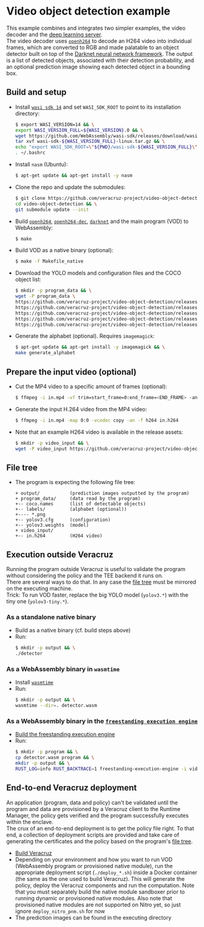 # Video object detection example

This example combines and integrates two simpler examples, the video decoder and the [deep learning server](https://github.com/veracruz-project/veracruz-examples/tree/main/deep-learning-server).  
The video decoder uses [`openh264`](https://github.com/veracruz-project/openh264) to decode an H264 video into individual frames, which are converted to RGB and made palatable to an object detector built on top of the [Darknet neural network framework](https://github.com/veracruz-project/darknet). The output is a list of detected objects, associated with their detection probability, and an optional prediction image showing each detected object in a bounding box.

## Build and setup
* Install [`wasi sdk 14`](https://github.com/WebAssembly/wasi-sdk) and set `WASI_SDK_ROOT` to point to its installation directory:
  ``` bash vod-ci-build veracruz-ci-build
  $ export WASI_VERSION=14 && \
  export WASI_VERSION_FULL=${WASI_VERSION}.0 && \
  wget https://github.com/WebAssembly/wasi-sdk/releases/download/wasi-sdk-${WASI_VERSION}/wasi-sdk-${WASI_VERSION_FULL}-linux.tar.gz && \
  tar xvf wasi-sdk-${WASI_VERSION_FULL}-linux.tar.gz && \
  echo "export WASI_SDK_ROOT=\"${PWD}/wasi-sdk-${WASI_VERSION_FULL}\"" >> ~/.bashrc && \
  . ~/.bashrc
  ```
* Install `nasm` (Ubuntu):
  ``` bash vod-ci-build veracruz-ci-build
  $ apt-get update && apt-get install -y nasm
  ```
* Clone the repo and update the submodules:
  ``` bash
  $ git clone https://github.com/veracruz-project/video-object-detection -b main && \
  cd video-object-detection && \
  git submodule update --init
  ```
* Build [`openh264`](https://github.com/veracruz-project/openh264), [`openh264-dec`](https://github.com/veracruz-project/openh264-dec), [`darknet`](https://github.com/veracruz-project/darknet) and the main program (VOD) to WebAssembly:
  ``` bash vod-ci-build veracruz-ci-build
  $ make
  ```
* Build VOD as a native binary (optional):
  ``` bash vod-ci-build veracruz-ci-build
  $ make -f Makefile_native
  ```
* Download the YOLO models and configuration files and the COCO object list:
  ``` bash vod-ci-build veracruz-ci-build
  $ mkdir -p program_data && \
  wget -P program_data \
  https://github.com/veracruz-project/video-object-detection/releases/download/20230406/yolov3.weights \
  https://github.com/veracruz-project/video-object-detection/releases/download/20230406/yolov3-tiny.weights \
  https://github.com/veracruz-project/video-object-detection/releases/download/20230406/yolov3.cfg \
  https://github.com/veracruz-project/video-object-detection/releases/download/20230406/yolov3-tiny.cfg \
  https://github.com/veracruz-project/video-object-detection/releases/download/20230406/coco.names
  ```
* Generate the alphabet (optional). Requires `imagemagick`:
  ``` bash
  $ apt-get update && apt-get install -y imagemagick && \
  make generate_alphabet
  ```

## Prepare the input video (optional)
* Cut the MP4 video to a specific amount of frames (optional):
  ``` bash
  $ ffmpeg -i in.mp4 -vf trim=start_frame=0:end_frame=<END_FRAME> -an in_cut.mp4
  ```
* Generate the input H.264 video from the MP4 video:
  ``` bash
  $ ffmpeg -i in.mp4 -map 0:0 -vcodec copy -an -f h264 in.h264
  ```
* Note that an example H264 video is available in the release assets:
  ``` bash vod-ci-video veracruz-ci-video
  $ mkdir -p video_input && \
  wget -P video_input https://github.com/veracruz-project/video-object-detection/releases/download/20230406/in.h264
  ```

## File tree
* The program is expecting the following file tree:
  ```
  + output/           (prediction images outputted by the program)
  + program_data/     (data read by the program)
  +-- coco.names      (list of detectable objects)
  +-- labels/         (alphabet (optional))
  +---- *.png
  +-- yolov3.cfg      (configuration)
  +-- yolov3.weights  (model)
  + video_input/
  +-- in.h264         (H264 video)
  ```

## Execution outside Veracruz
Running the program outside Veracruz is useful to validate the program without considering the policy and the TEE backend it runs on.  
There are several ways to do that. In any case the [file tree](#file-tree) must be mirrored on the executing machine.  
Trick: To run VOD faster, replace the big YOLO model (`yolov3.*`) with the tiny one (`yolov3-tiny.*`).

### As a standalone native binary
* Build as a native binary (cf. build steps above)
* Run:
  ``` bash vod-ci-run-native veracruz-ci-run-native
  $ mkdir -p output && \
  ./detector
  ```

### As a WebAssembly binary in `wasmtime`
* Install [`wasmtime`](https://github.com/bytecodealliance/wasmtime)
* Run:
  ``` bash vod-ci-run-wasmtime veracruz-ci-run-wasmtime
  $ mkdir -p output && \
  wasmtime --dir=. detector.wasm
  ```

### As a WebAssembly binary in the [`freestanding execution engine`](https://github.com/veracruz-project/veracruz/tree/main/sdk/freestanding-execution-engine)
* [Build the freestanding execution engine](https://github.com/veracruz-project/veracruz/tree/main/sdk/freestanding-execution-engine)
* Run:
  ``` bash veracruz-ci-run-fee
  $ mkdir -p program && \
  cp detector.wasm program && \
  mkdir -p output && \
  RUST_LOG=info RUST_BACKTRACE=1 freestanding-execution-engine -i video_input -i program -i program_data -i output -r program/detector.wasm
  ```

## End-to-end Veracruz deployment
An application (program, data and policy) can't be validated until the program and data are provisioned by a Veracruz client to the Runtime Manager, the policy gets verified and the program successfully executes within the enclave.  
The crux of an end-to-end deployment is to get the policy file right. To that end, a collection of deployment scripts are provided and take care of generating the certificates and the policy based on the program's [file tree](#file-tree).
* [Build Veracruz](https://github.com/veracruz-project/veracruz/blob/main/docker/README.md)
* Depending on your environment and how you want to run VOD (WebAssembly program or provisioned native module), run the appropriate deployment script (`./deploy_*.sh`) inside a Docker container (the same as the one used to build Veracruz). This will generate the policy, deploy the Veracruz components and run the computation. Note that you must separately build the native module sandboxer prior to running dynamic or provisioned native modules. Also note that provisioned native modules are not supported on Nitro yet, so just ignore `deploy_nitro_pnm.sh` for now
* The prediction images can be found in the executing directory
